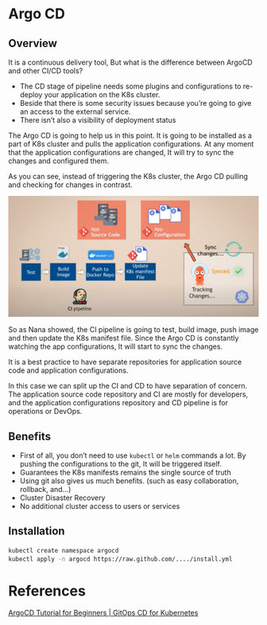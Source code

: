 # Argo CD

## Overview

It is a continuous delivery tool, But what is the difference between ArgoCD and other CI/CD tools?

- The CD stage of pipeline needs some plugins and configurations to re-deploy your application on the K8s cluster.
- Beside that there is some security issues because you’re going to give an access to the external service.
- There isn’t also a visibility of deployment status

The Argo CD is going to help us in this point. It is going to be installed as a part of K8s cluster and pulls the application configurations. At any moment that the application configurations are changed, It will try to sync the changes and configured them.

As you can see, instead of triggering the K8s cluster, the Argo CD pulling and checking for changes in contrast.

![Untitled](Argo%20CD%207ffc1/Untitled.png)

So as Nana showed, the CI pipeline is going to test, build image, push image and then update the K8s manifest file. Since the Argo CD is constantly watching the app configurations, It will start to sync the changes.

It is a best practice to have separate repositories for application source code and application configurations.

In this case we can split up the CI and CD to have separation of concern. The application source code repository and CI are mostly for developers, and the application configurations repository and CD pipeline is for operations or DevOps. 

## Benefits

- First of all, you don’t need to use `kubectl` or `helm` commands a lot. By pushing the configurations to the git, It will be triggered itself.
- Guarantees the K8s manifests remains the single source of truth
- Using git also gives us much benefits. (such as easy collaboration, rollback, and...)
- Cluster Disaster Recovery
- No additional cluster access to users or services

## Installation

```bash
kubectl create namespace argocd
kubectl apply -n argocd https://raw.github.com/..../install.yml 
```

# References

[ArgoCD Tutorial for Beginners | GitOps CD for Kubernetes](https://www.youtube.com/watch?v=MeU5_k9ssrs&t=15s)